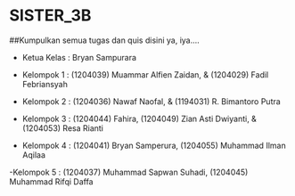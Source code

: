 # SISTER_3B
##Kumpulkan semua tugas dan quis disini ya, iya....

- Ketua Kelas : Bryan Sampurara

- Kelompok 1 : (1204039) Muammar Alfien Zaidan, & (1204029) Fadil Febriansyah

- Kelompok 2 : (1204036) Nawaf Naofal, & (1194031) R. Bimantoro Putra

- Kelompok 3 : (1204044)	Fahira, (1204049)	Zian Asti Dwiyanti, & (1204053)	Resa Rianti

- Kelompok 4 : (1204041) Bryan Samperura, (1204055) Muhammad Ilman Aqilaa

-Kelompok 5 : (1204037) Muhammad Sapwan Suhadi, (1204045) Muhammad Rifqi Daffa
